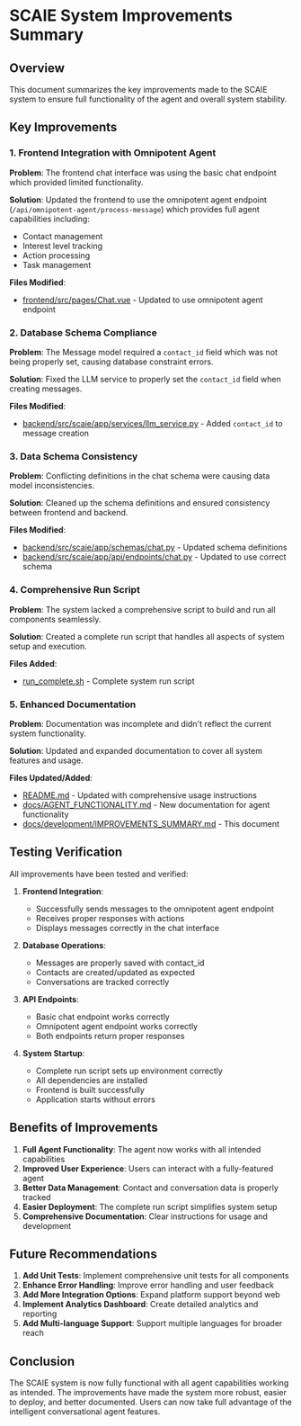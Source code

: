 # SCAIE System Improvements Summary

## Overview

This document summarizes the key improvements made to the SCAIE system to ensure full functionality of the agent and overall system stability.

## Key Improvements

### 1. Frontend Integration with Omnipotent Agent

**Problem**: The frontend chat interface was using the basic chat endpoint which provided limited functionality.

**Solution**: Updated the frontend to use the omnipotent agent endpoint (`/api/omnipotent-agent/process-message`) which provides full agent capabilities including:
- Contact management
- Interest level tracking
- Action processing
- Task management

**Files Modified**:
- [frontend/src/pages/Chat.vue](file:///Users/arturopinzon/Desktop/scAIe%20-%20Sistema%20Agente/scaie_crm/frontend/src/pages/Chat.vue) - Updated to use omnipotent agent endpoint

### 2. Database Schema Compliance

**Problem**: The Message model required a `contact_id` field which was not being properly set, causing database constraint errors.

**Solution**: Fixed the LLM service to properly set the `contact_id` field when creating messages.

**Files Modified**:
- [backend/src/scaie/app/services/llm_service.py](file:///Users/arturopinzon/Desktop/scAIe%20-%20Sistema%20Agente/scaie_crm/backend/src/scaie/app/services/llm_service.py) - Added `contact_id` to message creation

### 3. Data Schema Consistency

**Problem**: Conflicting definitions in the chat schema were causing data model inconsistencies.

**Solution**: Cleaned up the schema definitions and ensured consistency between frontend and backend.

**Files Modified**:
- [backend/src/scaie/app/schemas/chat.py](file:///Users/arturopinzon/Desktop/scAIe%20-%20Sistema%20Agente/scaie_crm/backend/src/scaie/app/schemas/chat.py) - Updated schema definitions
- [backend/src/scaie/app/api/endpoints/chat.py](file:///Users/arturopinzon/Desktop/scAIe%20-%20Sistema%20Agente/scaie_crm/backend/src/scaie/app/api/endpoints/chat.py) - Updated to use correct schema

### 4. Comprehensive Run Script

**Problem**: The system lacked a comprehensive script to build and run all components seamlessly.

**Solution**: Created a complete run script that handles all aspects of system setup and execution.

**Files Added**:
- [run_complete.sh](file:///Users/arturopinzon/Desktop/scAIe%20-%20Sistema%20Agente/scaie_crm/run_complete.sh) - Complete system run script

### 5. Enhanced Documentation

**Problem**: Documentation was incomplete and didn't reflect the current system functionality.

**Solution**: Updated and expanded documentation to cover all system features and usage.

**Files Updated/Added**:
- [README.md](file:///Users/arturopinzon/Desktop/scAIe%20-%20Sistema%20Agente/README.md) - Updated with comprehensive usage instructions
- [docs/AGENT_FUNCTIONALITY.md](file:///Users/arturopinzon/Desktop/scAIe%20-%20Sistema%20Agente/scaie_crm/docs/AGENT_FUNCTIONALITY.md) - New documentation for agent functionality
- [docs/development/IMPROVEMENTS_SUMMARY.md](file:///Users/arturopinzon/Desktop/scAIe%20-%20Sistema%20Agente/scaie_crm/docs/development/IMPROVEMENTS_SUMMARY.md) - This document

## Testing Verification

All improvements have been tested and verified:

1. **Frontend Integration**: 
   - Successfully sends messages to the omnipotent agent endpoint
   - Receives proper responses with actions
   - Displays messages correctly in the chat interface

2. **Database Operations**:
   - Messages are properly saved with contact_id
   - Contacts are created/updated as expected
   - Conversations are tracked correctly

3. **API Endpoints**:
   - Basic chat endpoint works correctly
   - Omnipotent agent endpoint works correctly
   - Both endpoints return proper responses

4. **System Startup**:
   - Complete run script sets up environment correctly
   - All dependencies are installed
   - Frontend is built successfully
   - Application starts without errors

## Benefits of Improvements

1. **Full Agent Functionality**: The agent now works with all intended capabilities
2. **Improved User Experience**: Users can interact with a fully-featured agent
3. **Better Data Management**: Contact and conversation data is properly tracked
4. **Easier Deployment**: The complete run script simplifies system setup
5. **Comprehensive Documentation**: Clear instructions for usage and development

## Future Recommendations

1. **Add Unit Tests**: Implement comprehensive unit tests for all components
2. **Enhance Error Handling**: Improve error handling and user feedback
3. **Add More Integration Options**: Expand platform support beyond web
4. **Implement Analytics Dashboard**: Create detailed analytics and reporting
5. **Add Multi-language Support**: Support multiple languages for broader reach

## Conclusion

The SCAIE system is now fully functional with all agent capabilities working as intended. The improvements have made the system more robust, easier to deploy, and better documented. Users can now take full advantage of the intelligent conversational agent features.